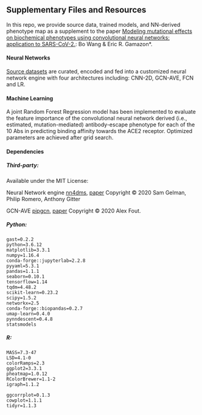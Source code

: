 ## Supplementary Files and Resources

In this repo, we provide source data, trained models, and NN-derived phenotype map as a supplement to the paper [Modeling mutational effects on biochemical phenotypes using convolutional neural networks: application to SARS-CoV-2.](https://www.biorxiv.org/content/10.1101/2021.01.28.428521v3): Bo Wang & Eric R. Gamazon*. 

#### Neural Networks
[Source datasets](https://github.com/gamazonlab/DeepMutScan/blob/main/Data/Source_Data/dataset_source.md) are curated, encoded and fed into a customized neural network engine with four architectures including: CNN-2D, GCN-AVE, FCN and LR.

#### Machine Learning
A joint Random Forest Regression model has been implemented to evaluate the feature importance of the convolutional neural network derived (i.e., estimated, mutation-mediated) antibody-escape phenotype for each of the 10 Abs in predicting binding affinity towards the ACE2 receptor. Optimized parameters are achieved after grid search. 


#### Dependencies
##### Third-party:

Available under the MIT License:   

Neural Network engine [nn4dms](https://github.com/gitter-lab/nn4dms), [paper](https://www.biorxiv.org/content/10.1101/2020.10.25.353946v2) 
Copyright © 2020 Sam Gelman, Philip Romero, Anthony Gitter      

GCN-AVE [pipgcn](https://github.com/fouticus/pipgcn), [paper](https://papers.nips.cc/paper/2017/hash/f507783927f2ec2737ba40afbd17efb5-Abstract.html)
Copyright © 2020 Alex Fout.

##### Python:
```
gast=0.2.2
python=3.6.12
matplotlib=3.3.1
numpy=1.16.4
conda-forge::jupyterlab=2.2.8
pyyaml=5.3.1
pandas=1.1.1
seaborn=0.10.1
tensorflow=1.14
tqdm=4.48.2
scikit-learn=0.23.2
scipy=1.5.2
networkx=2.5
conda-forge::biopandas=0.2.7
umap-learn=0.4.0
pynndescent=0.4.8
statsmodels
```

##### R:
```
MASS=7.3-47
LSD=4.1-0
colorRamps=2.3
ggplot2=3.3.1
pheatmap=1.0.12
RColorBrewer=1.1-2
igraph=1.1.2

ggcorrplot=0.1.3
cowplot=1.1.1
tidyr=1.1.3
```
